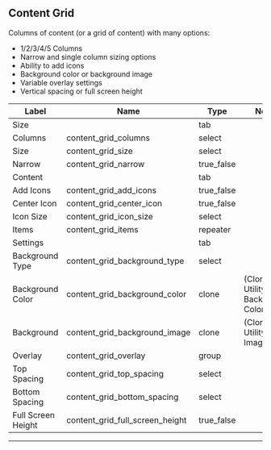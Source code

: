 ## Content Grid
Columns of content (or a grid of content) with many options:
- 1/2/3/4/5 Columns
- Narrow and single column sizing options
- Ability to add icons
- Background color or background image
- Variable overlay settings
- Vertical spacing or full screen height

<table class="ll-fields-table">
  <thead>
    <th>Label</th>
    <th>Name</th>
    <th>Type</th>
    <th>Notes</th>
  </thead>
  <tbody>
        <tr>
          <td>Size</td>
          <td></td>
          <td>tab</td>
          <td></td>
        </tr>
        <tr>
          <td>Columns</td>
          <td>content_grid_columns</td>
          <td>select</td>
          <td></td>
        </tr>
        <tr>
          <td>Size</td>
          <td>content_grid_size</td>
          <td>select</td>
          <td></td>
        </tr>
        <tr>
          <td>Narrow</td>
          <td>content_grid_narrow</td>
          <td>true_false</td>
          <td></td>
        </tr>
        <tr>
          <td>Content</td>
          <td></td>
          <td>tab</td>
          <td></td>
        </tr>
        <tr>
          <td>Add Icons</td>
          <td>content_grid_add_icons</td>
          <td>true_false</td>
          <td></td>
        </tr>
        <tr>
          <td>Center Icon</td>
          <td>content_grid_center_icon</td>
          <td>true_false</td>
          <td></td>
        </tr>
        <tr>
          <td>Icon Size</td>
          <td>content_grid_icon_size</td>
          <td>select</td>
          <td></td>
        </tr>
        <tr>
          <td>Items</td>
          <td>content_grid_items</td>
          <td>repeater</td>
          <td></td>
        </tr>
        <tr>
          <td>Settings</td>
          <td></td>
          <td>tab</td>
          <td></td>
        </tr>
        <tr>
          <td>Background Type</td>
          <td>content_grid_background_type</td>
          <td>select</td>
          <td></td>
        </tr>
                <tr>
                  <td>Background Color</td>
                  <td>content_grid_background_color</td>
                  <td>clone</td>
                  <td> (Clone of Utility : Background Color)</td>
                </tr>
                <tr>
                  <td>Background</td>
                  <td>content_grid_background_image</td>
                  <td>clone</td>
                  <td> (Clone of Utility : Image)</td>
                </tr>
        <tr>
          <td>Overlay</td>
          <td>content_grid_overlay</td>
          <td>group</td>
          <td></td>
        </tr>
        <tr>
          <td>Top Spacing</td>
          <td>content_grid_top_spacing</td>
          <td>select</td>
          <td></td>
        </tr>
        <tr>
          <td>Bottom Spacing</td>
          <td>content_grid_bottom_spacing</td>
          <td>select</td>
          <td></td>
        </tr>
        <tr>
          <td>Full Screen Height</td>
          <td>content_grid_full_screen_height</td>
          <td>true_false</td>
          <td></td>
        </tr>
  </tbody>
</table>

***